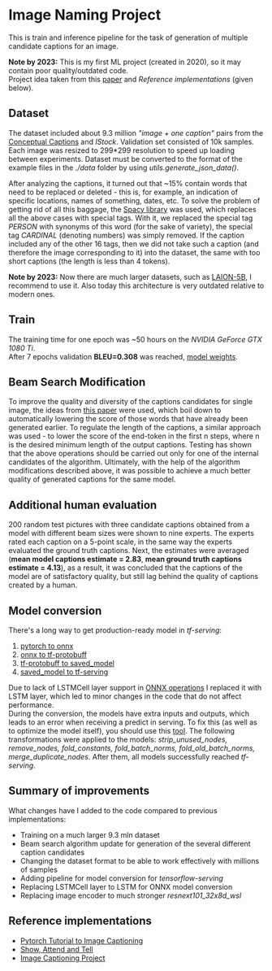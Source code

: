 # Image Naming Project

This is train and inference pipeline for the task of generation of multiple candidate captions for an image.  

**Note by 2023:** This is my first ML project \(created in 2020\), so it may contain poor quality/outdated code.  
Project idea taken from this [paper](https://arxiv.org/abs/1502.03044) and *Reference implementations* \(given below\).

## Dataset

The dataset included about 9.3 million *"image + one caption"* pairs from the [Conceptual Captions](https://aclanthology.org/P18-1238.pdf) and *IStock*. Validation set consisted of 10k samples. Each image was resized to 299\*299 resolution to speed up loading between experiments. Dataset must be converted to the format of the example files in the *./data* folder by using *utils.generate_json_data()*.  

After analyzing the captions, it turned out that ~15% contain words that need to be replaced or deleted - this is, for example, an indication of specific locations, names of something, dates, etc. To solve the problem of getting rid of all this baggage, the [Spacy library](https://spacy.io/) was used, which replaces all the above cases with special tags. With it, we replaced the special tag *PERSON* with synonyms of this word \(for the sake of variety\), the special tag *CARDINAL* (denoting numbers) was simply removed. If the caption included any of the other 16 tags, then we did not take such a caption \(and therefore the image corresponding to it\) into the dataset, the same with too short captions \(the length is less than 4 tokens\).  

**Note by 2023:** Now there are much larger datasets, such as [LAION-5B](https://arxiv.org/pdf/2210.08402.pdf), I recommend to use it. Also today this architecture is very outdated relative to modern ones.

## Train

The training time for one epoch was ~50 hours on the *NVIDIA GeForce GTX 1080 Ti*.  
After 7 epochs validation **BLEU=0.308** was reached, [model weights](https://drive.google.com/file/d/1pO7rPpEPtPGCOPYCbpEk64hTLFvr2_ir/view?usp=share_link).  

## Beam Search Modification

To improve the quality and diversity of the captions candidates for single image, the ideas from [this paper](https://arxiv.org/pdf/1610.02424.pdf) were used, which boil down to automatically lowering the score of those words that have already been generated earlier. To regulate the length of the captions, a similar approach was used - to lower the score of the end-token in the first n steps, where n is the desired minimum length of the output captions. Testing has shown that the above operations should be carried out only for one of the internal candidates of the algorithm. Ultimately, with the help of the algorithm modifications described above, it was possible to achieve a much better quality of generated captions for the same model.

## Additional human evaluation

200 random test pictures with three candidate captions obtained from a model with different beam sizes were shown to nine experts. The experts rated each caption on a 5-point scale, in the same way the experts evaluated the ground truth captions. Next, the estimates were averaged \(**mean model captions estimate = 2.83**, **mean ground truth captions estimate = 4.13**)\, as a result, it was concluded that the captions of the model are of satisfactory quality, but still lag behind the quality of captions created by a human.

## Model conversion

There's a long way to get production-ready model in *tf-serving*:
1. [pytorch to onnx](https://pytorch.org/tutorials/advanced/super_resolution_with_onnxruntime.html)
2. [onnx to tf-protobuff](https://github.com/onnx/tutorials/blob/master/tutorials/PytorchTensorflowMnist.ipynb)
3. [tf-protobuff to saved_model](https://medium.com/styria-data-science-tech-blog/running-pytorch-models-in-production-fa09bebca622)
4. [saved_model to tf-serving](https://github.com/tensorflow/serving/blob/master/tensorflow_serving/example/resnet_client_grpc.py)

Due to lack of LSTMCell layer support in [ONNX operations](https://onnx.ai/onnx/operators/index.html) I replaced it with LSTM layer, which led to minor changes in the code that do not affect performance.  
During the conversion, the models have extra inputs and outputs, which leads to an error when receiving a predict in serving. To fix this \(as well as to optimize the model itself\), you should use this [tool](https://github.com/tensorflow/tensorflow/blob/master/tensorflow/tools/graph_transforms/README.md). The following transformations were applied to the models: *strip_unused_nodes, remove_nodes, fold_constants, fold_batch_norms, fold_old_batch_norms, merge_duplicate_nodes*. After them, all models successfully reached *tf-serving*.

## Summary of improvements

What changes have I added to the code compared to previous implementations:
* Training on a much larger 9.3 mln dataset
* Beam search algorithm update for generation of the several different caption candidates
* Changing the dataset format to be able to work effectively with millions of samples
* Adding pipeline for model conversion for *tensorflow-serving*
* Replacing LSTMCell layer to LSTM for ONNX model conversion
* Replacing image encoder to much stronger *resnext101_32x8d_wsl*

## Reference implementations

* [Pytorch Tutorial to Image Captioning](https://github.com/sgrvinod/a-PyTorch-Tutorial-to-Image-Captioning)
* [Show, Attend and Tell](https://github.com/AaronCCWong/Show-Attend-and-Tell)
* [Image Captioning Project](https://github.com/tkolanka/ece285_mlip_projectA)
